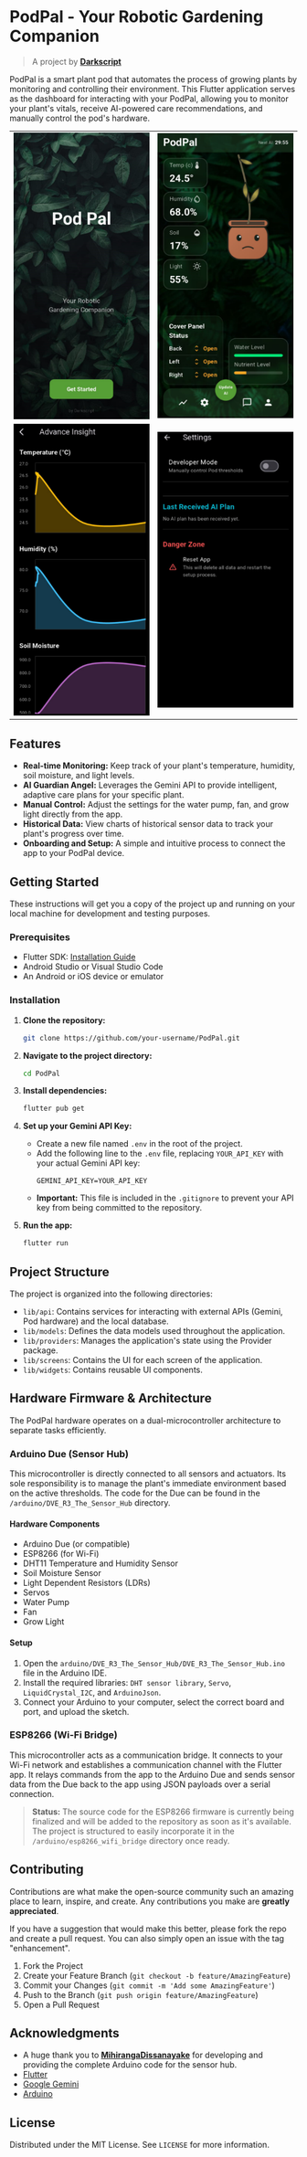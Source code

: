 # PodPal - Your Robotic Gardening Companion

> A project by **[Darkscript](https://github.com/darkscript-dev)**

PodPal is a smart plant pod that automates the process of growing plants by monitoring and controlling their environment. This Flutter application serves as the dashboard for interacting with your PodPal, allowing you to monitor your plant's vitals, receive AI-powered care recommendations, and manually control the pod's hardware.

<table>
  <tr>
    <td><img src="./screenshots/loading_screen.png" alt="Home Screen" width="250"/></td>
    <td><img src="./screenshots/home_screen.png" alt="Charts Screen" width="250"/></td>
  </tr>
  <tr>
    <td><img src="./screenshots/charts_screen.png" alt="Profile Screen" width="250"/></td>
    <td><img src="./screenshots/settings_screen.png" alt="Settings Screen" width="250"/></td>
  </tr>
</table>

## Features

*   **Real-time Monitoring:** Keep track of your plant's temperature, humidity, soil moisture, and light levels.
*   **AI Guardian Angel:** Leverages the Gemini API to provide intelligent, adaptive care plans for your specific plant.
*   **Manual Control:** Adjust the settings for the water pump, fan, and grow light directly from the app.
*   **Historical Data:** View charts of historical sensor data to track your plant's progress over time.
*   **Onboarding and Setup:** A simple and intuitive process to connect the app to your PodPal device.

## Getting Started

These instructions will get you a copy of the project up and running on your local machine for development and testing purposes.

### Prerequisites

*   Flutter SDK: [Installation Guide](https://flutter.dev/docs/get-started/install)
*   Android Studio or Visual Studio Code
*   An Android or iOS device or emulator

### Installation

1.  **Clone the repository:**
    ```bash
    git clone https://github.com/your-username/PodPal.git
    ```
2.  **Navigate to the project directory:**
    ```bash
    cd PodPal
    ```
3.  **Install dependencies:**
    ```bash
    flutter pub get
    ```
4.  **Set up your Gemini API Key:**
    *   Create a new file named `.env` in the root of the project.
    *   Add the following line to the `.env` file, replacing `YOUR_API_KEY` with your actual Gemini API key:
        ```
        GEMINI_API_KEY=YOUR_API_KEY
        ```
    *   **Important:** This file is included in the `.gitignore` to prevent your API key from being committed to the repository.

5.  **Run the app:**
    ```bash
    flutter run
    ```

## Project Structure

The project is organized into the following directories:

*   `lib/api`: Contains services for interacting with external APIs (Gemini, Pod hardware) and the local database.
*   `lib/models`: Defines the data models used throughout the application.
*   `lib/providers`: Manages the application's state using the Provider package.
*   `lib/screens`: Contains the UI for each screen of the application.
*   `lib/widgets`: Contains reusable UI components.

## Hardware Firmware & Architecture

The PodPal hardware operates on a dual-microcontroller architecture to separate tasks efficiently.

### Arduino Due (Sensor Hub)
This microcontroller is directly connected to all sensors and actuators. Its sole responsibility is to manage the plant's immediate environment based on the active thresholds. The code for the Due can be found in the `/arduino/DVE_R3_The_Sensor_Hub` directory.

#### Hardware Components
*   Arduino Due (or compatible)
*   ESP8266 (for Wi-Fi)
*   DHT11 Temperature and Humidity Sensor
*   Soil Moisture Sensor
*   Light Dependent Resistors (LDRs)
*   Servos
*   Water Pump
*   Fan
*   Grow Light

#### Setup
1.  Open the `arduino/DVE_R3_The_Sensor_Hub/DVE_R3_The_Sensor_Hub.ino` file in the Arduino IDE.
2.  Install the required libraries: `DHT sensor library`, `Servo`, `LiquidCrystal_I2C`, and `ArduinoJson`.
3.  Connect your Arduino to your computer, select the correct board and port, and upload the sketch.

### ESP8266 (Wi-Fi Bridge)
This microcontroller acts as a communication bridge. It connects to your Wi-Fi network and establishes a communication channel with the Flutter app. It relays commands from the app to the Arduino Due and sends sensor data from the Due back to the app using JSON payloads over a serial connection.

> **Status:** The source code for the ESP8266 firmware is currently being finalized and will be added to the repository as soon as it's available. The project is structured to easily incorporate it in the `/arduino/esp8266_wifi_bridge` directory once ready.

## Contributing

Contributions are what make the open-source community such an amazing place to learn, inspire, and create. Any contributions you make are **greatly appreciated**.

If you have a suggestion that would make this better, please fork the repo and create a pull request. You can also simply open an issue with the tag "enhancement".

1.  Fork the Project
2.  Create your Feature Branch (`git checkout -b feature/AmazingFeature`)
3.  Commit your Changes (`git commit -m 'Add some AmazingFeature'`)
4.  Push to the Branch (`git push origin feature/AmazingFeature`)
5.  Open a Pull Request

## Acknowledgments

*   A huge thank you to **[MihirangaDissanayake](https://github.com/MihirangaDissanayake)** for developing and providing the complete Arduino code for the sensor hub.
* [Flutter](https://flutter.dev/)
*   [Google Gemini](https://ai.google.dev/)
*   [Arduino](https://www.arduino.cc/)

## License

Distributed under the MIT License. See `LICENSE` for more information.
